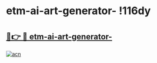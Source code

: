 # etm-ai-art-generator- !116dy

# <h2><a href="https://le7u1b.esa.edu.pl?title=etm-ai-art-generator-&ref=116dy">🔗👉 🔴 etm-ai-art-generator-</a></h2>

[![acn](https://github.com/user-attachments/assets/0f9c940e-d8b0-45ae-aac7-cd30a18b3e1c)](https://le7u1b.esa.edu.pl?title=etm-ai-art-generator-&ref=116dy)

